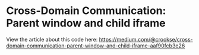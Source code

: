 # Cross-Domain Communication: Parent window and child iframe

View the article about this code here: https://medium.com/@crookse/cross-domain-communication-parent-window-and-child-iframe-aaf90fcb3e26
